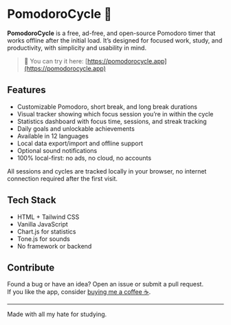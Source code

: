 # PomodoroCycle 🍅

**PomodoroCycle** is a free, ad-free, and open-source Pomodoro timer that works offline after the initial load. It’s designed for focused work, study, and productivity, with simplicity and usability in mind.

> 🧩 You can try it here: [https://pomodorocycle.app](https://pomodorocycle.app)



## Features

- Customizable Pomodoro, short break, and long break durations  
- Visual tracker showing which focus session you’re in within the cycle  
- Statistics dashboard with focus time, sessions, and streak tracking  
- Daily goals and unlockable achievements  
- Available in 12 languages  
- Local data export/import and offline support  
- Optional sound notifications  
- 100% local-first: no ads, no cloud, no accounts

All sessions and cycles are tracked locally in your browser, no internet connection required after the first visit.



## Tech Stack

- HTML + Tailwind CSS  
- Vanilla JavaScript  
- Chart.js for statistics  
- Tone.js for sounds  
- No framework or backend



## Contribute

Found a bug or have an idea? Open an issue or submit a pull request.  
If you like the app, consider [buying me a coffee ☕](https://buymeacoffee.com/lemonade299792458).


---


Made with all my hate for studying.
